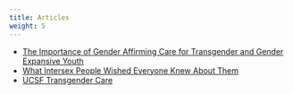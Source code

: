 ```yaml
---
title: Articles
weight: 5
---
```


- [The Importance of Gender Affirming Care for Transgender and Gender Expansive Youth](https://nursinglicensemap.com/blog/the-importance-of-gender-affirming-care-for-transgender-and-gender-expansive-youth/)
- [What Intersex People Wished Everyone Knew About Them](http://agentsofishq.com/intersex/)
- [UCSF Transgender Care](https://transcare.ucsf.edu)
